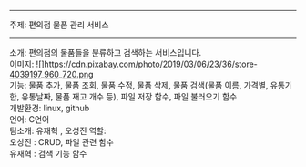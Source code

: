 ***
주제: 편의점 물품 관리 서비스  
***
소개: 편의점의 물품들을 분류하고 검색하는 서비스입니다.  
이미지:  ![]https://cdn.pixabay.com/photo/2019/03/06/23/36/store-4039197_960_720.png  
기능: 물품 추가, 물품 조회, 물품 수정, 물품 삭제, 물품 검색(물품 이름, 가격별, 유통기한, 유통날짜, 물품 재고 개수 등), 파일 저장 함수, 파일 불러오기 함수  
개발환경: linux, github  
언어: C언어  
팀소개: 유재혁 , 오성진
역할:  
오상진 : CRUD, 파일 관련 함수  
유재혁 : 검색 기능 함수
